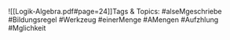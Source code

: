 
![[Logik-Algebra.pdf#page=24]]Tags & Topics:
   #alseMgeschriebe
   #Bildungsregel
   #Werkzeug
   #einerMenge
   #AMengen
   #Aufzhlung
   #Mglichkeit